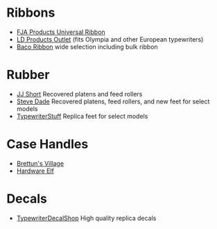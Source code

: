 <!-- TITLE: Supplies -->
<!-- SUBTITLE: Where to get typewriter supplies -->

# Ribbons
* [FJA Products Universal Ribbon](http://amzn.com/B009JGXAHG)
* [LD Products Outlet](http://ebay.to/2zWOPzW) (fits Olympia and other European typewriters)
* [Baco Ribbon](mailto:bacoribbon@sbcglobal.net) wide selection including bulk ribbon
# Rubber
* [JJ Short](http://www.jjshort.com/typewriter-platen-repair.php) Recovered platens and feed rollers
* [Steve Dade](mailto:nailgnr@sbcglobal.net) Recovered platens, feed rollers, and new feet for select models
* [TypewriterStuff](https://www.etsy.com/shop/TypewriterStuff) Replica feet for select models
# Case Handles
* [Brettun's Village](https://www.brettunsvillage.com/trunks/howto/parts/handles/)
* [Hardware Elf](https://hardwareelf.com/catalog/luggage-repair/luggage-handles.aspx)

# Decals
* [TypewriterDecalShop](https://www.etsy.com/shop/TypewriterDecalShop) High quality replica decals